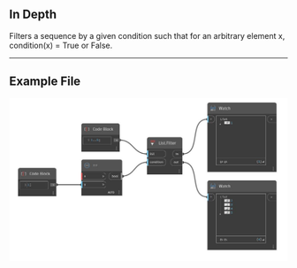 ## In Depth
Filters a sequence by a given condition such that for an arbitrary element x, condition(x) = True or False.
___
## Example File

![Filter](./CoreNodeModels.HigherOrder.Filter_img.jpg)

